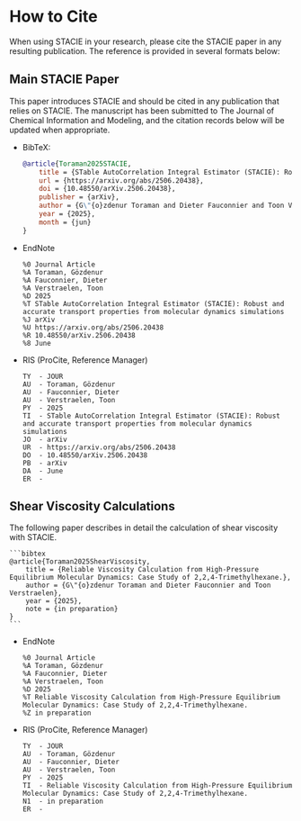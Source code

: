 <!-- markdownlint-disable line-length -->

# How to Cite

When using STACIE in your research, please cite the STACIE paper in any resulting publication.
The reference is provided in several formats below:

## Main STACIE Paper

This paper introduces STACIE and should be cited in any publication that relies on STACIE.
The manuscript has been submitted to The Journal of Chemical Information and Modeling,
and the citation records below will be updated when appropriate.

- BibTeX:

    ```bibtex
    @article{Toraman2025STACIE,
        title = {STable AutoCorrelation Integral Estimator (STACIE): Robust and accurate transport properties from molecular dynamics simulations},
        url = {https://arxiv.org/abs/2506.20438},
        doi = {10.48550/arXiv.2506.20438},
        publisher = {arXiv},
        author = {G\"{o}zdenur Toraman and Dieter Fauconnier and Toon Verstraelen},
        year = {2025},
        month = {jun}
    }
    ```

- EndNote

    ```text
    %0 Journal Article
    %A Toraman, Gözdenur
    %A Fauconnier, Dieter
    %A Verstraelen, Toon
    %D 2025
    %T STable AutoCorrelation Integral Estimator (STACIE): Robust and accurate transport properties from molecular dynamics simulations
    %J arXiv
    %U https://arxiv.org/abs/2506.20438
    %R 10.48550/arXiv.2506.20438
    %8 June
    ```

- RIS (ProCite, Reference Manager)

    ```text
    TY  - JOUR
    AU  - Toraman, Gözdenur
    AU  - Fauconnier, Dieter
    AU  - Verstraelen, Toon
    PY  - 2025
    TI  - STable AutoCorrelation Integral Estimator (STACIE): Robust and accurate transport properties from molecular dynamics simulations
    JO  - arXiv
    UR  - https://arxiv.org/abs/2506.20438
    DO  - 10.48550/arXiv.2506.20438
    PB  - arXiv
    DA  - June
    ER  -
    ```

## Shear Viscosity Calculations

The following paper describes in detail the calculation of shear viscosity with STACIE.

    ```bibtex
    @article{Toraman2025ShearViscosity,
        title = {Reliable Viscosity Calculation from High-Pressure Equilibrium Molecular Dynamics: Case Study of 2,2,4-Trimethylhexane.},
        author = {G\"{o}zdenur Toraman and Dieter Fauconnier and Toon Verstraelen},
        year = {2025},
        note = {in preparation}
    }
    ```

- EndNote

    ```text
    %0 Journal Article
    %A Toraman, Gözdenur
    %A Fauconnier, Dieter
    %A Verstraelen, Toon
    %D 2025
    %T Reliable Viscosity Calculation from High-Pressure Equilibrium Molecular Dynamics: Case Study of 2,2,4-Trimethylhexane.
    %Z in preparation
    ```

- RIS (ProCite, Reference Manager)

    ```text
    TY  - JOUR
    AU  - Toraman, Gözdenur
    AU  - Fauconnier, Dieter
    AU  - Verstraelen, Toon
    PY  - 2025
    TI  - Reliable Viscosity Calculation from High-Pressure Equilibrium Molecular Dynamics: Case Study of 2,2,4-Trimethylhexane.
    N1  - in preparation
    ER  -
    ```

